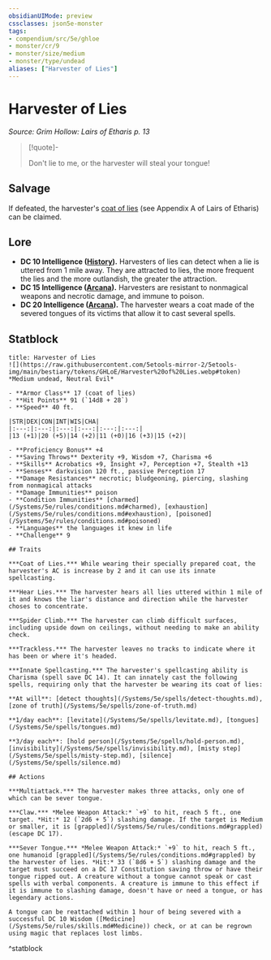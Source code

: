 ```yaml
---
obsidianUIMode: preview
cssclasses: json5e-monster
tags:
- compendium/src/5e/ghloe
- monster/cr/9
- monster/size/medium
- monster/type/undead
aliases: ["Harvester of Lies"]
---
```

# Harvester of Lies
*Source: Grim Hollow: Lairs of Etharis p. 13*  

> [!quote]-  
> 
> Don't lie to me, or the harvester will steal your tongue!

## Salvage

If defeated, the harvester's [coat of lies](/Systems/5e/items/coat-of-lies-ghloe.md) (see Appendix A of Lairs of Etharis) can be claimed.

## Lore

- **DC 10 Intelligence ([History](/Systems/5e/rules/skills.md#History)).** Harvesters of lies can detect when a lie is uttered from 1 mile away. They are attracted to lies, the more frequent the lies and the more outlandish, the greater the attraction.  
- **DC 15 Intelligence ([Arcana](/Systems/5e/rules/skills.md#Arcana)).** Harvesters are resistant to nonmagical weapons and necrotic damage, and immune to poison.  
- **DC 20 Intelligence ([Arcana](/Systems/5e/rules/skills.md#Arcana)).** The harvester wears a coat made of the severed tongues of its victims that allow it to cast several spells.  

## Statblock

```ad-statblock
title: Harvester of Lies
![](https://raw.githubusercontent.com/5etools-mirror-2/5etools-img/main/bestiary/tokens/GHLoE/Harvester%20of%20Lies.webp#token)
*Medium undead, Neutral Evil*

- **Armor Class** 17 (coat of lies)
- **Hit Points** 91 (`14d8 + 28`)
- **Speed** 40 ft.

|STR|DEX|CON|INT|WIS|CHA|
|:---:|:---:|:---:|:---:|:---:|:---:|
|13 (+1)|20 (+5)|14 (+2)|11 (+0)|16 (+3)|15 (+2)|

- **Proficiency Bonus** +4
- **Saving Throws** Dexterity +9, Wisdom +7, Charisma +6
- **Skills** Acrobatics +9, Insight +7, Perception +7, Stealth +13
- **Senses** darkvision 120 ft., passive Perception 17
- **Damage Resistances** necrotic; bludgeoning, piercing, slashing from nonmagical attacks
- **Damage Immunities** poison
- **Condition Immunities** [charmed](/Systems/5e/rules/conditions.md#charmed), [exhaustion](/Systems/5e/rules/conditions.md#exhaustion), [poisoned](/Systems/5e/rules/conditions.md#poisoned)
- **Languages** the languages it knew in life
- **Challenge** 9

## Traits

***Coat of Lies.*** While wearing their specially prepared coat, the harvester's AC is increase by 2 and it can use its innate spellcasting.

***Hear Lies.*** The harvester hears all lies uttered within 1 mile of it and knows the liar's distance and direction while the harvester choses to concentrate.

***Spider Climb.*** The harvester can climb difficult surfaces, including upside down on ceilings, without needing to make an ability check.

***Trackless.*** The harvester leaves no tracks to indicate where it has been or where it's headed.

***Innate Spellcasting.*** The harvester's spellcasting ability is Charisma (spell save DC 14). It can innately cast the following spells, requiring only that the harvester be wearing its coat of lies:

**At will**: [detect thoughts](/Systems/5e/spells/detect-thoughts.md), [zone of truth](/Systems/5e/spells/zone-of-truth.md)

**1/day each**: [levitate](/Systems/5e/spells/levitate.md), [tongues](/Systems/5e/spells/tongues.md)

**3/day each**: [hold person](/Systems/5e/spells/hold-person.md), [invisibility](/Systems/5e/spells/invisibility.md), [misty step](/Systems/5e/spells/misty-step.md), [silence](/Systems/5e/spells/silence.md)

## Actions

***Multiattack.*** The harvester makes three attacks, only one of which can be sever tongue.

***Claw.*** *Melee Weapon Attack:* `+9` to hit, reach 5 ft., one target. *Hit:* 12 (`2d6 + 5`) slashing damage. If the target is Medium or smaller, it is [grappled](/Systems/5e/rules/conditions.md#grappled) (escape DC 17).

***Sever Tongue.*** *Melee Weapon Attack:* `+9` to hit, reach 5 ft., one humanoid [grappled](/Systems/5e/rules/conditions.md#grappled) by the harvester of lies. *Hit:* 33 (`8d6 + 5`) slashing damage and the target must succeed on a DC 17 Constitution saving throw or have their tongue ripped out. A creature without a tongue cannot speak or cast spells with verbal components. A creature is immune to this effect if it is immune to slashing damage, doesn't have or need a tongue, or has legendary actions.

A tongue can be reattached within 1 hour of being severed with a successful DC 10 Wisdom ([Medicine](/Systems/5e/rules/skills.md#Medicine)) check, or at can be regrown using magic that replaces lost limbs.
```
^statblock